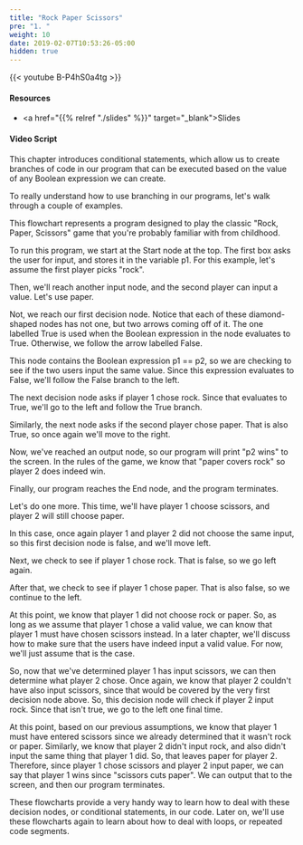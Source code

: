```yaml
---
title: "Rock Paper Scissors"
pre: "1. "
weight: 10
date: 2019-02-07T10:53:26-05:00
hidden: true
---
```


{{< youtube B-P4hS0a4tg >}}

#### Resources

* <a href="{{% relref "./slides" %}}" target="_blank">Slides</a>

#### Video Script

This chapter introduces conditional statements, which allow us to create branches of code in our program that can be executed based on the value of any Boolean expression we can create.

To really understand how to use branching in our programs, let's walk through a couple of examples.

This flowchart represents a program designed to play the classic "Rock, Paper, Scissors" game that you're probably familiar with from childhood.

To run this program, we start at the Start node at the top. The first box asks the user for input, and stores it in the variable p1. For this example, let's assume the first player picks "rock".

Then, we'll reach another input node, and the second player can input a value. Let's use paper.

Not, we reach our first decision node. Notice that each of these diamond-shaped nodes has not one, but two arrows coming off of it. The one labelled True is used when the Boolean expression in the node evaluates to True. Otherwise, we follow the arrow labelled False.

This node contains the Boolean expression p1 == p2, so we are checking to see if the two users input the same value. Since this expression evaluates to False, we'll follow the False branch to the left.

The next decision node asks if player 1 chose rock. Since that evaluates to True, we'll go to the left and follow the True branch.

Similarly, the next node asks if the second player chose paper. That is also True, so once again we'll move to the right.

Now, we've reached an output node, so our program will print "p2 wins" to the screen. In the rules of the game, we know that "paper covers rock" so player 2 does indeed win.

Finally, our program reaches the End node, and the program terminates.

Let's do one more. This time, we'll have player 1 choose scissors, and player 2 will still choose paper.

In this case, once again player 1 and player 2 did not choose the same input, so this first decision node is false, and we'll move left.

Next, we check to see if player 1 chose rock. That is false, so we go left again.

After that, we check to see if player 1 chose paper. That is also false, so we continue to the left.

At this point, we know that player 1 did not choose rock or paper. So, as long as we assume that player 1 chose a valid value, we can know that player 1 must have chosen scissors instead. In a later chapter, we'll discuss how to make sure that the users have indeed input a valid value. For now, we'll just assume that is the case.

So, now that we've determined player 1 has input scissors, we can then determine what player 2 chose. Once again, we know that player 2 couldn't have also input scissors, since that would be covered by the very first decision node above. So, this decision node will check if player 2 input rock. Since that isn't true, we go to the left one final time.

At this point, based on our previous assumptions, we know that player 1 must have entered scissors since we already determined that it wasn't rock or paper. Similarly, we know that player 2 didn't input rock, and also didn't input the same thing that player 1 did. So, that leaves paper for player 2. Therefore, since player 1 chose scissors and player 2 input paper, we can say that player 1 wins since "scissors cuts paper". We can output that to the screen, and then our program terminates.

These flowcharts provide a very handy way to learn how to deal with these decision nodes, or conditional statements, in our code. Later on, we'll use these flowcharts again to learn about how to deal with loops, or repeated code segments.
